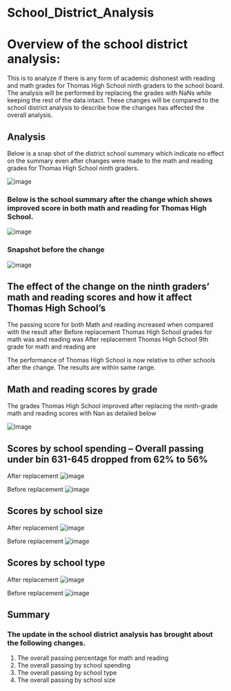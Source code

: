 # School_District_Analysis
# Overview of the school district analysis:
This is to analyze if there is any form of academic dishonest with reading and math grades for Thomas High School ninth graders to the school board. The analysis will be performed by replacing the grades with NaNs while keeping the rest of the data intact. These changes will be compared to the school district analysis to describe how the changes has affected the overall analysis.

## Analysis
Below is a snap shot of the district school summary which indicate no effect on the summary even after changes were made to the math and reading grades for Thomas High School ninth graders.

![image](https://user-images.githubusercontent.com/104603037/171042010-4cdc94b8-6ba6-4dab-9716-542e515ef0bb.png)

### Below is the school summary after the change which shows improved score  in both math and reading for Thomas High School.
 
![image](https://user-images.githubusercontent.com/104603037/171041927-c3022d1d-f604-49a2-8562-9fddb644eabd.png)


### Snapshot before the change

![image](https://user-images.githubusercontent.com/104603037/171042093-9d3c4a15-22ed-4d2d-8d38-f5bd42552180.png)

## The effect of the change on the ninth graders’ math and reading scores and how it affect Thomas High School’s
The passing score for both Math and reading increased when compared with the result after 
Before replacement Thomas High School grades for math was and reading was
After replacement Thomas High School 9th grade for math and reading are

The performance of Thomas High School is now relative to other schools after the change. The results are within same range.

## Math and reading scores by grade
The grades Thomas High School improved after replacing the ninth-grade math and reading scores with Nan as detailed below

![image](https://user-images.githubusercontent.com/104603037/171042201-64497916-9208-4518-a1b3-a5a78fd61350.png)

## Scores by school spending – Overall passing under bin 631-645 dropped from 62% to 56%

After replacement
 ![image](https://user-images.githubusercontent.com/104603037/171042276-c9520f96-4674-4eb1-b638-d83f61513eb6.png)

Before replacement
 ![image](https://user-images.githubusercontent.com/104603037/171042296-3c0ebe3b-6858-4aa1-b06b-816701dbebe5.png)

## Scores by school size
After replacement 
 ![image](https://user-images.githubusercontent.com/104603037/171042317-9c5b5524-307b-4788-8d21-fb5e716f8446.png)

Before replacement
 ![image](https://user-images.githubusercontent.com/104603037/171042332-fe433894-dd0b-4323-a6aa-f95ea0b95657.png)

## Scores by school type
After replacement 
 ![image](https://user-images.githubusercontent.com/104603037/171042364-96733aa8-df27-47e5-81ce-44d769a89582.png)

Before replacement
![image](https://user-images.githubusercontent.com/104603037/171042379-9202f153-23db-47ba-a4b3-78a1ca8cf8d8.png)

## Summary
### The update in the school district analysis has brought about the following changes.
1.	The overall passing percentage for math and reading
2.	The overall passing by school spending
3.	The overall passing by school type
4.	The overall passing by school size
